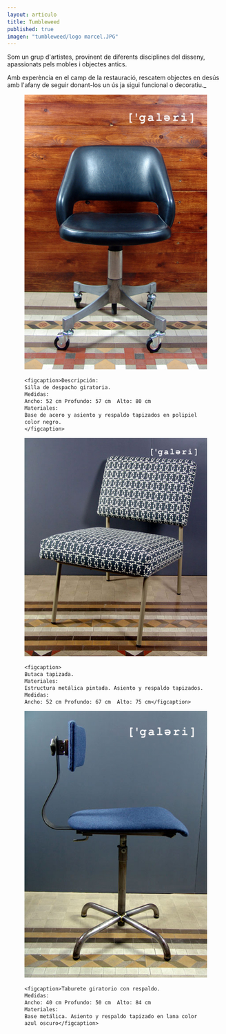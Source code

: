 ```yaml
---
layout: articulo
title: Tumbleweed
published: true
imagen: "tumbleweed/logo marcel.JPG"
---
```


Som un grup d'artistes, provinent de diferents disciplines del disseny, apassionats pels mobles i objectes antics.

Amb experència en el camp de la restauració, rescatem objectes en desús amb l'afany de seguir donant-los un ús ja sigui funcional o decoratiu._


<figure>
	<img src="/images/tumbleweed/SILLA DE DESPACHO-WEB.jpg" alt="image">
	
	<figcaption>Descripción:
    Silla de despacho giratoria.
    Medidas:
    Ancho: 52 cm Profundo: 57 cm  Alto: 80 cm
    Materiales: 
    Base de acero y asiento y respaldo tapizados en polipiel color negro.
    </figcaption>
</figure>

<figure>
	<img src="/images/tumbleweed/BUTACA-WEB.jpg" alt="image">
	
	<figcaption>
    Butaca tapizada.
    Materiales: 
    Estructura metálica pintada. Asiento y respaldo tapizados.
    Medidas:
    Ancho: 52 cm Profundo: 67 cm  Alto: 75 cm</figcaption>
</figure>

<figure>
	<img src="/images/tumbleweed/SILLA GIRATORIA-WEB.jpg" alt="image">

	<figcaption>Taburete giratorio con respaldo.
    Medidas: 
    Ancho: 40 cm Profundo: 50 cm  Alto: 84 cm
    Materiales: 
    Base metálica. Asiento y respaldo tapizado en lana color azul oscuro</figcaption>
</figure>

